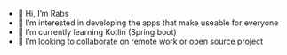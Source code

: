 - 👋 Hi, I’m Rabs
- 👀 I’m interested in developing the apps that make useable for everyone
- 🌱 I’m currently learning Kotlin (Spring boot)
- 💞️ I’m looking to collaborate on remote work or open source project


<!---
rabkawork/rabkawork is a ✨ special ✨ repository because its `README.md` (this file) appears on your GitHub profile.
You can click the Preview link to take a look at your changes.
--->

